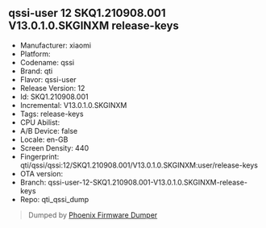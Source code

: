 ## qssi-user 12 SKQ1.210908.001 V13.0.1.0.SKGINXM release-keys
- Manufacturer: xiaomi
- Platform: 
- Codename: qssi
- Brand: qti
- Flavor: qssi-user
- Release Version: 12
- Id: SKQ1.210908.001
- Incremental: V13.0.1.0.SKGINXM
- Tags: release-keys
- CPU Abilist: 
- A/B Device: false
- Locale: en-GB
- Screen Density: 440
- Fingerprint: qti/qssi/qssi:12/SKQ1.210908.001/V13.0.1.0.SKGINXM:user/release-keys
- OTA version: 
- Branch: qssi-user-12-SKQ1.210908.001-V13.0.1.0.SKGINXM-release-keys
- Repo: qti_qssi_dump


>Dumped by [Phoenix Firmware Dumper](https://github.com/DroidDumps/phoenix_firmware_dumper)
